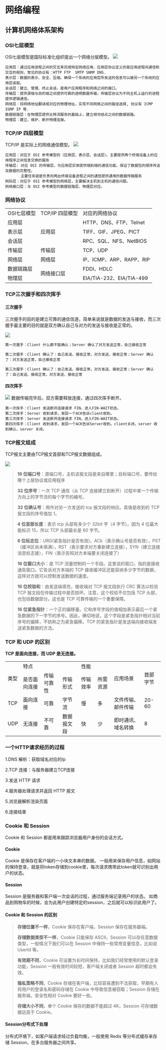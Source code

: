 # 网络编程

## 计算机网络体系架构

### OSI七层模型

OSI七层模型是国际标准化组织提出一个网络分层模型。
![](img/七层模型.png)

    应用层：通过应用进程之间的交互来完成特定网络应用，应用层协议定义的是应用进程间通信和交互的规则，常见的协议有：HTTP FTP  SMTP SNMP DNS.
    表示层：数据的表示、安全、压缩。确保一个系统的应用层所发送的信息可以被另一个系统的应用层读取。
    会话层：建立、管理、终止会话，是用户应用程序和网络之间的接口。
    传输层：提供源端与目的端之间提供可靠的透明数据传输，传输层协议为不同主机上运行的进程提供逻辑通信。
    网络层：将网络地址翻译成对应的物理地址，实现不同网络之间的路径选择, 协议有 ICMP IGMP IP 等.
    数据链路层：在物理层提供比特流服务的基础上，建立相邻结点之间的数据链路。
    物理层：建立、维护、断开物理连接。

### TCP/IP 四层模型

TCP/IP 是实际上的网络通信模型。
![](img/四层模型.png)

    应用层：对应于 OSI 参考模型的（应用层、表示层、会话层）。主要提供两个终端设备上的应用程序之间信息交换的服务
    传输层: 对应 OSI 的传输层，为应用层实体提供端到端的通信功能，保证了数据包的顺序传送及数据的完整性。
           主要任务就是负责向两台终端设备进程之间的通信提供通用的数据传输服务
    网际层：对应于 OSI 参考模型的网络层，主要解决主机到主机的通信问题。
    网络接口层：与 OSI 参考模型的数据链路层、物理层对应。

### 网络协议

<table>
    <tr>
        <td>OSI七层模型</td> 
        <td>TCP/IP 四层模型</td> 
        <td>对应的网络协议</td> 
    </tr>
    <tr>
        <td>应用层</td> 
        <td  rowspan="3">应用层</td> 
        <td>HTTP、DNS、FTP、Telnet</td> 
    </tr>
    <tr>
         <td>表示层</td>
         <td>TIFF、GIF、JPEG、PICT</td>   
    </tr>
    <tr>
         <td>会话层</td>
         <td>RPC、SQL、NFS、NetBIOS</td>   
    </tr>
    <tr>
        <td>传输层</td>
        <td>传输层</td>
        <td>TCP、UDP</td>   
    </tr>
    <tr>
        <td>网络层</td>
        <td>网络层</td>
        <td> IP、ICMP、ARP、RAPP、RIP</td>   
    </tr>
    <tr>
        <td>数据链路层</td>
        <td rowspan="2">网络接口层</td>
        <td> FDDI、HDLC</td>   
    </tr>
    <tr>
        <td>物理层</td>
        <td> EIA/TIA-232、EIA/TIA-499</td>   
    </tr>
</table>


### TCP三次握手和四次挥手
#### 三次握手
三次握手的目的是建立可靠的通信信道，简单来说就是数据的发送与接收，而三次握手最主要的目的就是双方确认自己与对方的发送与接收是正常的。

![](img/三次握手.png)

    第一次握手：Client 什么都不能确认；Server 确认了对方发送正常，自己接收正常
    
    第二次握手：Client 确认了：自己发送、接收正常，对方发送、接收正常；Server 确认了：对方发送正常，自己接收正常
    
    第三次握手：Client 确认了：自己发送、接收正常，对方发送、接收正常；Server 确认了：自己发送、接收正常，对方发送、接收正常

#### 四次挥手

![](img/四次挥手.png)
数据传输完毕后，双方需要释放连接，通过四次挥手断开。 

    第一次挥手：Client 发送断开连接请求 FIN，进入FIN-WAIT状态。
    第二次挥手：Server 收到请求，发回一个ACK告诉client收到。
    第三次挥手：Server 发送断开连接请求 FIN，进入FIN-WAIT状态。
    第四次挥手：Client 收到请求，发回一个ACK告诉Server收到。client关闭，server 收到确认，server 关闭。

### TCP报文组成

TCP报文主要由TCP报文首部和TCP报文数据组成。

![](img/TCP报文组成.png)

>**16 位端口号**：源端口号，主机该报文段是来自哪里；目标端口号，要传给哪个上层协议或应用程序
> 
>**32 位序号**：一次 TCP 通信（从 TCP 连接建立到断开）过程中某一个传输方向上的字节流的每个字节的编号。
>
>**32 位确认号**：用作对另一方发送的 tcp 报文段的响应。其值是收到的 TCP 报文段的序号值加 1。
>
>**4 位首部长度**：表示 tcp 头部有多少个 32bit 字（4 字节）。因为 4 位最大能标识 15，所以 TCP 头部最长是 60 字节。
>
>**6 位标志位**：URG(紧急指针是否有效)，ACk（表示确认号是否有效），PST（缓冲区尚未填满），RST（表示要求对方重新建立连接），SYN（建立连接消息标志接），FIN（表示告知对方本端要关闭连接了）
>
>**16 位窗口大小**：是 TCP 流量控制的一个手段。这里说的窗口，指的是接收通告窗口。它告诉对方本端的 TCP 接收缓冲区还能容纳多少字节的数据，这样对方就可以控制发送数据的速度。
>
>**16 位校验和**：由发送端填充，接收端对 TCP 报文段执行 CRC 算法以检验 TCP 报文段在传输过程中是否损坏。注意，这个校验不仅包括 TCP 头部，也包括数据部分。这也是 TCP 可靠传输的一个重要保障。
>
>**16 位紧急指针**：一个正的偏移量。它和序号字段的值相加表示最后一个紧急数据的下一字节的序号。因此，确切地说，这个字段是紧急指针相对当前序号的偏移，不妨称之为紧急偏移。TCP 的紧急指针是发送端向接收端发送紧急数据的方法。


###  TCP 和 UDP 的区别
**TCP 是面向连接，而 UDP 是无连接。**
<table>
    <tr>
        <td rowspan="2">类型</td> 
        <td colspan="3">特点</td> 
        <td colspan="2">性能</td> 
        <td rowspan="2">应用场景</td> 
        <td rowspan="2">首部字节</td> 
    </tr>
    <tr>
        <td>是否面向连接</td> 
        <td>传输可靠性</td> 
        <td>传输形式</td> 
        <td>传输效率</td> 
        <td>所需资源</td> 
    </tr>
    <tr>
        <td>TCP</td>
        <td>面向连接</td>   
        <td>可靠</td>  
        <td>字节流</td>   
        <td>慢</td>   
        <td>多</td>   
        <td>文件传输、邮件传输</td>  
        <td>20-60</td>  
    </tr>
    <tr>
        <td>UDP</td>
        <td>无连接</td>   
        <td>不可靠</td>  
        <td>数据报文段</td>   
        <td>快</td>   
        <td>少</td>   
        <td>即时通讯、域名转换</td>  
        <td>8</td>  
    </tr>
</table>

### 一个HTTP请求经历的过程
1.DNS 解析：获取域名对应的Ip

2.TCP 连接：与服务器建立TCP连接

3.发送 HTTP 请求

4.服务器处理请求并返回 HTTP 报文

5.浏览器解析渲染页面

6.连接结束

### Cookie 和 Session
Cookie 和 Session 都是用来跟踪浏览器用户身份的会话方式。
#### Cookie 
Cookie 是保存在客户端的一小块文本串的数据。
一般用来保存用户信息，如网站的保持登录，就是将token存储到cookie里，每次请求携带此token就可识别出用户的状态。

#### Session
Session 是服务器和客户端一次会话的过程，通过服务端记录用户的状态。
如商品到购物车的时候，会为此用户创建特定的session，之后就可以标识此用户了。

#### Cookie 和 Session 的区别

>**存储位置不一样**，Cookie 保存在客户端，Session 保存在服务器端。
>
>**存储数据类型不一样**，Cookie 只能保存 ASCII，Session 可以存任意数据类型，一般情况下我们可以在 Session 中保持一些常用变量信息，比如说 UserId 等。
>
>**有效期不同**，Cookie 可设置为长时间保持，比如我们经常使用的默认登录功能，Session 一般有效时间较短，客户端关闭或者 Session 超时都会失效。
>
>**隐私策略不同**，Cookie 存储在客户端，比较容易遭到不法获取，早期有人将用户的登录名和密码存储在 Cookie 中导致信息被窃取；Session 存储在服务端，安全性相对 Cookie 要好一些。
>
>**存储大小不同**，单个 Cookie 保存的数据不能超过 4K，Session 可存储数据远高于 Cookie。

#### Session分布式下处理
分布式环境下，如客户端请求经过负载均衡，一般使用 Redis 等分布式缓存来存储 Session，在多台服务器之间共享。


